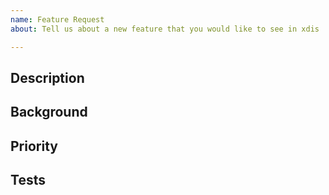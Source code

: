 ```yaml
---
name: Feature Request
about: Tell us about a new feature that you would like to see in xdis

---
```


## Description

<!-- Add a short description of the feature. This might
include the same input and output. -->

## Background

<!-- Add any additional background for the
feature, for example: user scenarios, or the value of the feature. -->

## Priority

<!-- If this is important for a particular public, state that here.
     If this is blocking some important activity, let us know what activity it blocks.
	 If you are asking about a release because you are packing for a distribution like Ubuntu or Fedora, or BlackArch, say so. I generally make releases otherwise on whim or when I have a need, such as when I am giving a talk. If you sponsor the project, your release request has greater importance.

	 Otherwise, we'll assume whatever is wrong or needed has the lowest priority in addressing.

-->

## Tests
<!-- _This section is optional._

Add text with suggestions on how to test the feature, if it is not obvious.
-->
